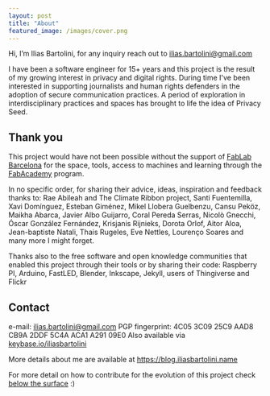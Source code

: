 ```yaml
---
layout: post
title: "About"
featured_image: /images/cover.png
---
```



Hi,
I’m Ilias Bartolini, for any inquiry reach out to ilias.bartolini@gmail.com

<!--more-->

I have been a software engineer for 15+ years and this project is the result of my growing interest in privacy and digital rights. During time I've been interested in supporting journalists and human rights defenders in the adoption of secure communication practices. A period of exploration in interdisciplinary practices and spaces has brought to life the idea of Privacy Seed.

## Thank you

This project would have not been possible without the support of [FabLab Barcelona](https://fablabbcn.org/) for the space, tools, access to machines and learning through the [FabAcademy](http://fabacademy.org/) program.

In no specific order, for sharing their advice, ideas, inspiration and feedback thanks to: Rae Abileah and The Climate Ribbon project, Santi Fuentemilla, Xavi Domínguez, Esteban Giménez, Mikel Llobera Guelbenzu, Cansu Peköz, Maikha Abarca, Javier Albo Guijarro, Coral Pereda Serras, Nicolò Gnecchi, Óscar González Fernández, Krisjanis Rijnieks, Dorota Orlof, Aitor Aloa, Jean-baptiste Natali, Thais Rugeles, Eve Nettles, Lourenço Soares and many more I might forget.

Thanks also to the free software and open knowledge communities that enabled this project through their tools or by sharing their code: Raspberry PI, Arduino, FastLED, Blender, Inkscape, Jekyll, users of Thingiverse and Flickr

## Contact

e-mail: ilias.bartolini@gmail.com
PGP fingerprint:
4C05 3C09 25C9 AAD8 CB9A 2DDF 5C4A ACA1 A291 09E0
Also available via [keybase.io/iliasbartolini](keybase.io/iliasbartolini)

More details about me are available at https://blog.iliasbartolini.name

For more detail on how to contribute for the evolution of this project check [below the surface](/2018/10/27/below-the-surface.html) :)
